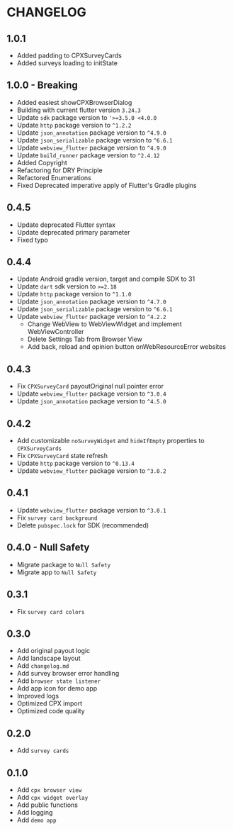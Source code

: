 # CHANGELOG

## 1.0.1
* Added padding to CPXSurveyCards
* Added surveys loading to initState

## 1.0.0 - Breaking
* Added easiest showCPXBrowserDialog
* Building with current flutter version `3.24.3`
* Update `sdk` package version to `'>=3.5.0 <4.0.0`
* Update `http` package version to `^1.2.2`
* Update `json_annotation` package version to `^4.9.0`
* Update `json_serializable` package version to `^6.6.1`
* Update `webview_flutter` package version to `^4.9.0`
* Update `build_runner` package version to `^2.4.12`
* Added Copyright 
* Refactoring for DRY Principle 
* Refactored Enumerations
* Fixed Deprecated imperative apply of Flutter's Gradle plugins

## 0.4.5
* Update deprecated Flutter syntax
* Update deprecated primary parameter
* Fixed typo

## 0.4.4
* Update Android gradle version, target and compile SDK to 31
* Update `dart` sdk version to `>=2.18`
* Update `http` package version to `^1.1.0`
* Update `json_annotation` package version to `^4.7.0`
* Update `json_serializable` package version to `^6.6.1 `
* Update `webview_flutter` package version to `^4.2.2`
  * Change WebView to WebViewWidget and implement WebViewController
  * Delete Settings Tab from Browser View 
  * Add back, reload and opinion button onWebResourceError websites

## 0.4.3
* Fix `CPXSurveyCard` payoutOriginal null pointer error
* Update `webview_flutter` package version to `^3.0.4`
* Update `json_annotation` package version to `^4.5.0`

## 0.4.2

* Add customizable `noSurveyWidget` and `hideIfEmpty` properties to `CPXSurveyCards`
* Fix `CPXSurveyCard` state refresh
* Update `http` package version to `^0.13.4`
* Update `webview_flutter` package version to `^3.0.2`

## 0.4.1

* Update `webview_flutter` package version to `^3.0.1`
* Fix `survey card background`
* Delete `pubspec.lock` for SDK (recommended)

## 0.4.0 - Null Safety

* Migrate package to `Null Safety`
* Migrate app to `Null Safety`

## 0.3.1

* Fix `survey card colors`

## 0.3.0

* Add original payout logic
* Add landscape layout
* Add `changelog.md`
* Add survey browser error handling
* Add `browser state listener`
* Add app icon for demo app
* Improved logs
* Optimized CPX import
* Optimized code quality

## 0.2.0

* Add `survey cards`

## 0.1.0

* Add `cpx browser view`
* Add `cpx widget overlay`
* Add public functions
* Add logging
* Add `demo app`
